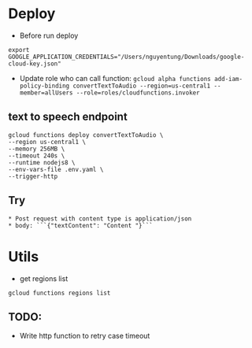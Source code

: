 # Deploy

* Before run deploy
```
export GOOGLE_APPLICATION_CREDENTIALS="/Users/nguyentung/Downloads/google-cloud-key.json"
```

* Update role who can call function:
`gcloud alpha functions add-iam-policy-binding convertTextToAudio --region=us-central1 --member=allUsers --role=roles/cloudfunctions.invoker`

## text to speech endpoint
```
gcloud functions deploy convertTextToAudio \
--region us-central1 \
--memory 256MB \
--timeout 240s \
--runtime nodejs8 \
--env-vars-file .env.yaml \
--trigger-http
```

## Try
    * Post request with content type is application/json
    * body: ```{"textContent": "Content "}```

# Utils
* get regions list
```
gcloud functions regions list
```


## TODO:
- Write http function to retry case timeout
